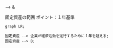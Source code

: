  --> 
 & 


固定資産の範囲
ポイント：１年基準
```mermaid
graph LR;

固定資産 --> 企業が経済活動を遂行するために１年を超える;
固定資産 --> B;

```